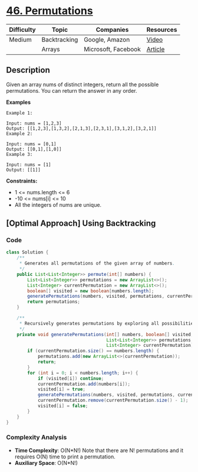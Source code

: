 # [46. Permutations](https://leetcode.com/problems/permutations/description/)

| Difficulty | Topic        | Companies           | Resources   |
| ---------- | ------------ | ------------------- | ----------- |
| Medium     | Backtracking | Google, Amazon      | [Video](https://youtu.be/YK78FU5Ffjw?si=kS5VhQ0Cswf6ZAFF)   |
|            | Arrays       | Microsoft, Facebook | [Article](https://www.geeksforgeeks.org/print-all-possible-permutations-of-an-array-vector-without-duplicates-using-backtracking/) |

## Description

Given an array nums of distinct integers, return all the possible permutations. You can return the answer in any order.

**Examples**
```
Example 1:

Input: nums = [1,2,3]
Output: [[1,2,3],[1,3,2],[2,1,3],[2,3,1],[3,1,2],[3,2,1]]
Example 2:

Input: nums = [0,1]
Output: [[0,1],[1,0]]
Example 3:

Input: nums = [1]
Output: [[1]]
```

**Constraints:**
- 1 <= nums.length <= 6
- -10 <= nums[i] <= 10
- All the integers of nums are unique.


## [Optimal Approach] Using Backtracking

### Code
```java
class Solution {
    /**
     * Generates all permutations of the given array of numbers.
     */
    public List<List<Integer>> permute(int[] numbers) {
        List<List<Integer>> permutations = new ArrayList<>();
        List<Integer> currentPermutation = new ArrayList<>();
        boolean[] visited = new boolean[numbers.length];
        generatePermutations(numbers, visited, permutations, currentPermutation);
        return permutations;
    }

    /**
     * Recursively generates permutations by exploring all possibilities.
     */
    private void generatePermutations(int[] numbers, boolean[] visited, 
                                      List<List<Integer>> permutations, 
                                      List<Integer> currentPermutation) {
        if (currentPermutation.size() == numbers.length) {
            permutations.add(new ArrayList<>(currentPermutation));
            return;
        }
        for (int i = 0; i < numbers.length; i++) {
            if (visited[i]) continue;
            currentPermutation.add(numbers[i]);
            visited[i] = true;
            generatePermutations(numbers, visited, permutations, currentPermutation);
            currentPermutation.remove(currentPermutation.size() - 1);
            visited[i] = false;
        }
    }
}
```

### Complexity Analysis

- **Time Complexity**: O(N*N!) Note that there are N! permutations and it requires O(N) time to print a permutation.
- **Auxiliary Space**: O(N*N!)